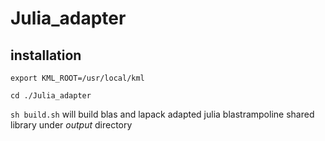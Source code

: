 # Julia_adapter
## installation
`export KML_ROOT=/usr/local/kml`

`cd ./Julia_adapter`

`sh build.sh`
will build blas and lapack adapted julia blastrampoline shared library under _output_ directory

